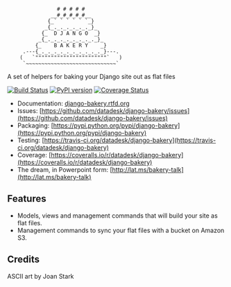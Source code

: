 <pre><code>                   
                # # # # #
              __#_#_#_#_#__
             {_` ` ` ` ` `_}
            _{_._._._._._._}_
           {_  D J A N G O  _}
          _{_._._._._._._._._}_
         {_    B A K E R Y    _}
     .---{_._._._._._._._._._._}---.
    (   `"""""""""""""""""""""""`   )
     `~~~~~~~~~~~~~~~~~~~~~~~~~~~~~`</code></pre>

A set of helpers for baking your Django site out as flat files

[![Build Status](https://travis-ci.org/datadesk/django-bakery.png?branch=master)](https://travis-ci.org/datadesk/django-bakery)
[![PyPI version](https://badge.fury.io/py/django-bakery.png)](http://badge.fury.io/py/django-bakery)
[![Coverage Status](https://coveralls.io/repos/datadesk/django-bakery/badge.png?branch=master)](https://coveralls.io/r/datadesk/django-bakery?branch=master)

* Documentation: [django-bakery.rtfd.org](http://django-bakery.rtfd.org)
* Issues: [https://github.com/datadesk/django-bakery/issues](https://github.com/datadesk/django-bakery/issues)
* Packaging: [https://pypi.python.org/pypi/django-bakery](https://pypi.python.org/pypi/django-bakery)
* Testing: [https://travis-ci.org/datadesk/django-bakery](https://travis-ci.org/datadesk/django-bakery)
* Coverage: [https://coveralls.io/r/datadesk/django-bakery](https://coveralls.io/r/datadesk/django-bakery)
* The dream, in Powerpoint form: [http://lat.ms/bakery-talk](http://lat.ms/bakery-talk)

Features
--------

* Models, views and management commands that will build your site as flat files.
* Management commands to sync your flat files with a bucket on Amazon S3.


Credits
-------

ASCII art by Joan Stark
